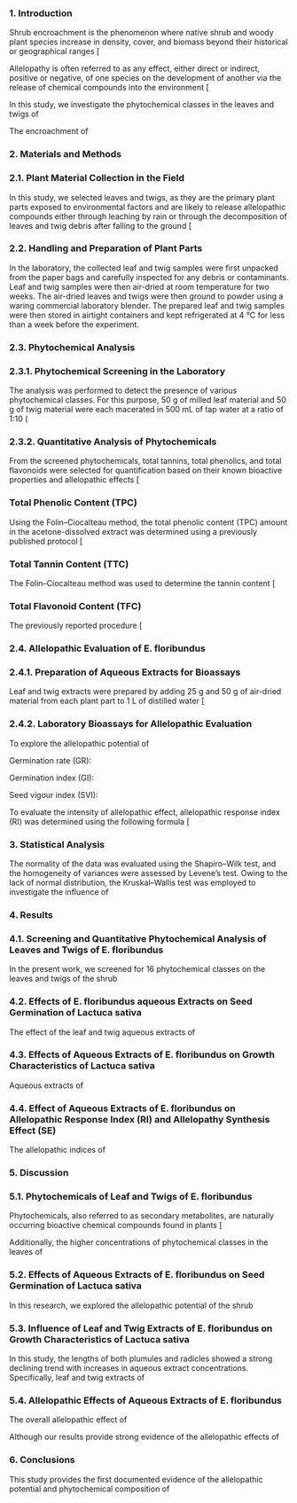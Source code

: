 ### 1. Introduction

Shrub encroachment is the phenomenon where native shrub and woody plant species increase in density, cover, and biomass beyond their historical or geographical ranges [

Allelopathy is often referred to as any effect, either direct or indirect, positive or negative, of one species on the development of another via the release of chemical compounds into the environment [

In this study, we investigate the phytochemical classes in the leaves and twigs of

The encroachment of

### 2. Materials and Methods

### 2.1. Plant Material Collection in the Field

In this study, we selected leaves and twigs, as they are the primary plant parts exposed to environmental factors and are likely to release allelopathic compounds either through leaching by rain or through the decomposition of leaves and twig debris after falling to the ground [

### 2.2. Handling and Preparation of Plant Parts

In the laboratory, the collected leaf and twig samples were first unpacked from the paper bags and carefully inspected for any debris or contaminants. Leaf and twig samples were then air-dried at room temperature for two weeks. The air-dried leaves and twigs were then ground to powder using a waring commercial laboratory blender. The prepared leaf and twig samples were then stored in airtight containers and kept refrigerated at 4 °C for less than a week before the experiment.

### 2.3. Phytochemical Analysis

### 2.3.1. Phytochemical Screening in the Laboratory

The analysis was performed to detect the presence of various phytochemical classes. For this purpose, 50 g of milled leaf material and 50 g of twig material were each macerated in 500 mL of tap water at a ratio of 1:10 (

### 2.3.2. Quantitative Analysis of Phytochemicals

From the screened phytochemicals, total tannins, total phenolics, and total flavonoids were selected for quantification based on their known bioactive properties and allelopathic effects [

### Total Phenolic Content (TPC)

Using the Folin–Ciocalteau method, the total phenolic content (TPC) amount in the acetone-dissolved extract was determined using a previously published protocol [

### Total Tannin Content (TTC)

The Folin–Ciocalteau method was used to determine the tannin content [

### Total Flavonoid Content (TFC)

The previously reported procedure [

### 2.4. Allelopathic Evaluation of E. floribundus

### 2.4.1. Preparation of Aqueous Extracts for Bioassays

Leaf and twig extracts were prepared by adding 25 g and 50 g of air-dried material from each plant part to 1 L of distilled water [

### 2.4.2. Laboratory Bioassays for Allelopathic Evaluation

To explore the allelopathic potential of

Germination rate (GR):

Germination index (GI):

Seed vigour index (SVI):

To evaluate the intensity of allelopathic effect, allelopathic response index (RI) was determined using the following formula [

### 3. Statistical Analysis

The normality of the data was evaluated using the Shapiro–Wilk test, and the homogeneity of variances were assessed by Levene’s test. Owing to the lack of normal distribution, the Kruskal–Wallis test was employed to investigate the influence of

### 4. Results

### 4.1. Screening and Quantitative Phytochemical Analysis of Leaves and Twigs of E. floribundus

In the present work, we screened for 16 phytochemical classes on the leaves and twigs of the shrub

### 4.2. Effects of E. floribundus aqueous Extracts on Seed Germination of Lactuca sativa

The effect of the leaf and twig aqueous extracts of

### 4.3. Effects of Aqueous Extracts of E. floribundus on Growth Characteristics of Lactuca sativa

Aqueous extracts of

### 4.4. Effect of Aqueous Extracts of E. floribundus on Allelopathic Response Index (RI) and Allelopathy Synthesis Effect (SE)

The allelopathic indices of

### 5. Discussion

### 5.1. Phytochemicals of Leaf and Twigs of E. floribundus

Phytochemicals, also referred to as secondary metabolites, are naturally occurring bioactive chemical compounds found in plants [

Additionally, the higher concentrations of phytochemical classes in the leaves of

### 5.2. Effects of Aqueous Extracts of E. floribundus on Seed Germination of Lactuca sativa

In this research, we explored the allelopathic potential of the shrub

### 5.3. Influence of Leaf and Twig Extracts of E. floribundus on Growth Characteristics of Lactuca sativa

In this study, the lengths of both plumules and radicles showed a strong declining trend with increases in aqueous extract concentrations. Specifically, leaf and twig extracts of

### 5.4. Allelopathic Effects of Aqueous Extracts of E. floribundus

The overall allelopathic effect of

Although our results provide strong evidence of the allelopathic effects of

### 6. Conclusions

This study provides the first documented evidence of the allelopathic potential and phytochemical composition of